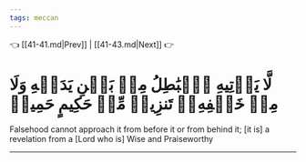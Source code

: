 ```yaml
---
tags: meccan
---
```


👈 [[41-41.md|Prev]] | [[41-43.md|Next]] 👉

# لَّا يَأۡتِيهِ ٱلۡبَٰطِلُ مِنۢ بَيۡنِ يَدَيۡهِ وَلَا مِنۡ خَلۡفِهِۦۖ تَنزِيلٞ مِّنۡ حَكِيمٍ حَمِيدٖ

Falsehood cannot approach it from before it or from behind it; [it is] a revelation from a [Lord who is] Wise and Praiseworthy

---

